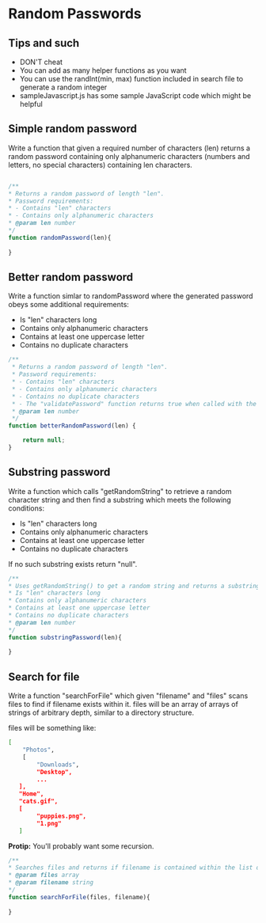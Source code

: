 # Random Passwords

## Tips and such

* DON'T cheat
* You can add as many helper functions as you want
* You can use the randInt(min, max) function included in search file to generate a random integer
* sampleJavascript.js has some sample JavaScript code which might be helpful

## Simple random password
 
Write a function that given a required number of characters (len) 
returns a random password containing only alphanumeric characters 
(numbers and letters, no special characters) containing len characters.

```javascript

/**
* Returns a random password of length "len".
* Password requirements:
* - Contains "len" characters
* - Contains only alphanumeric characters
* @param len number
*/
function randomPassword(len){
    
}
```

## Better random password
Write a function simlar to randomPassword where the generated password 
obeys some additional requirements:
* Is "len" characters long
* Contains only alphanumeric characters
* Contains at least one uppercase letter
* Contains no duplicate characters

```javascript
/**
 * Returns a random password of length "len".
 * Password requirements:
 * - Contains "len" characters
 * - Contains only alphanumeric characters
 * - Contains no duplicate characters
 * - The "validatePassword" function returns true when called with the generated password
 * @param len number
 */
function betterRandomPassword(len) {

    return null;
}
```

## Substring password
Write a function which calls "getRandomString" to retrieve a random character string 
and then find a substring which meets the following conditions:
* Is "len" characters long
* Contains only alphanumeric characters
* Contains at least one uppercase letter
* Contains no duplicate characters

If no such substring exists return "null".

```javascript
/**
* Uses getRandomString() to get a random string and returns a substring from that value which:
* Is "len" characters long
* Contains only alphanumeric characters
* Contains at least one uppercase letter
* Contains no duplicate characters
* @param len number
*/
function substringPassword(len){
    
}
```

## Search for file
Write a function "searchForFile" which given "filename" and "files" scans files to find if filename exists within it.
files will be an array of arrays of strings of arbitrary depth, similar to a directory structure.

files will be something like:
```bash
[
    "Photos",
    [
        "Downloads",
        "Desktop",
        ...
   ],
   "Home",
   "cats.gif",
   [
        "puppies.png",
        "1.png"
   ]
```

**Protip:** You'll probably want some recursion.

```javascript
/**
* Searches files and returns if filename is contained within the list of lists.
* @param files array
* @param filename string
*/
function searchForFile(files, filename){
    
}
```

